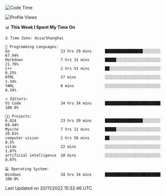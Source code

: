 <!--START_SECTION:waka-->
![Code Time](http://img.shields.io/badge/Code%20Time-370%20hrs%2048%20mins-blue)

![Profile Views](http://img.shields.io/badge/Profile%20Views-3-blue)

📊 **This Week I Spent My Time On** 

```text
⌚︎ Time Zone: Asia/Shanghai

💬 Programming Languages: 
Go                       23 hrs 29 mins      █████████████████░░░░░░░░   67.94% 
Markdown                 7 hrs 31 mins       █████░░░░░░░░░░░░░░░░░░░░   21.76% 
C++                      2 hrs 51 mins       ██░░░░░░░░░░░░░░░░░░░░░░░   8.25% 
HTML                     27 mins             ░░░░░░░░░░░░░░░░░░░░░░░░░   1.34% 
YAML                     8 mins              ░░░░░░░░░░░░░░░░░░░░░░░░░   0.39%

🔥 Editors: 
VS Code                  34 hrs 34 mins      █████████████████████████   100.0%

🐱‍💻 Projects: 
6.824                    23 hrs 39 mins      █████████████████░░░░░░░░   68.44% 
Mysite                   7 hrs 11 mins       █████░░░░░░░░░░░░░░░░░░░░   20.81% 
computer vision          2 hrs 56 mins       ██░░░░░░░░░░░░░░░░░░░░░░░   8.5% 
vitae                    22 mins             ░░░░░░░░░░░░░░░░░░░░░░░░░   1.07% 
artificial intelligence  20 mins             ░░░░░░░░░░░░░░░░░░░░░░░░░   0.97%

💻 Operating System: 
Windows                  34 hrs 34 mins      █████████████████████████   100.0%

```


 Last Updated on 20/11/2022 15:32:46 UTC
<!--END_SECTION:waka-->